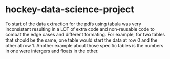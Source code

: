 # hockey-data-science-project

To start of the data extraction for the pdfs using tabula was very inconsistant resulting in a LOT of extra code and non-reusable code to combat the edge cases and different formating. 
For example, for two tables that should be the same, one table would start the data at row 0 and the other at row 1. Another example about those specific tables is the numbers in one were intergers and floats in the other. 
